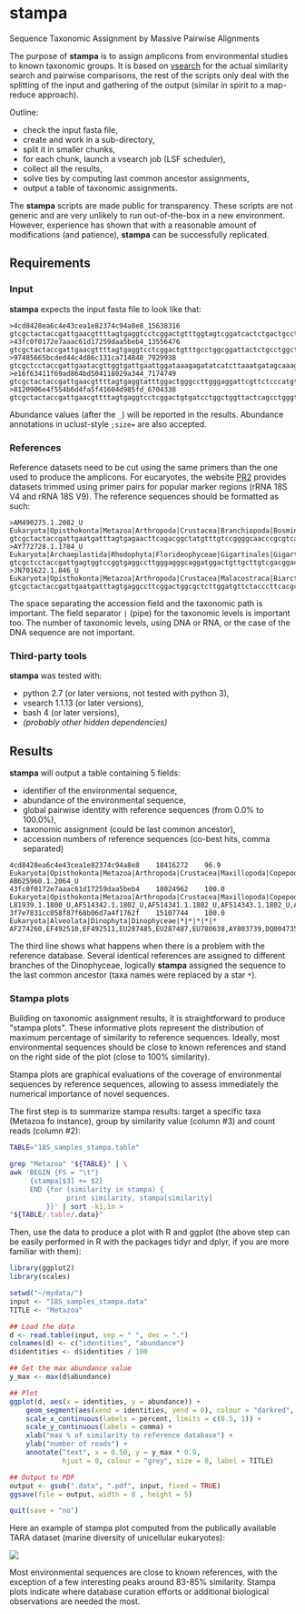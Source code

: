 # stampa #

Sequence Taxonomic Assignment by Massive Pairwise Alignments

The purpose of **stampa** is to assign amplicons from environmental
studies to known taxonomic groups. It is based on
[vsearch](https://github.com/torognes/vsearch) for the actual
similarity search and pairwise comparisons, the rest of the scripts
only deal with the splitting of the input and gathering of the output
(similar in spirit to a map-reduce approach).

Outline:
* check the input fasta file,
* create and work in a sub-directory,
* split it in smaller chunks,
* for each chunk, launch a vsearch job (LSF scheduler),
* collect all the results,
* solve ties by computing last common ancestor assignments,
* output a table of taxonomic assignments.

The **stampa** scripts are made public for transparency. These scripts
are not generic and are very unlikely to run out-of-the-box in a new
environment. However, experience has shown that with a reasonable
amount of modifications (and patience), **stampa** can be successfully
replicated.

## Requirements ##

### Input ###

**stampa** expects the input fasta file to look like that:

```
>4cd8428ea6c4e43cea1e82374c94a8e8_15638316
gtcgctactaccgattgaacgttttagtgaggtcctcggactgtttggtagtcggatcactctgactgcctggcgggaagacgaccaaactgtagcgtttagaggaagtaaaagtcgtaacaaggtttcc
>43fc0f0172e7aaac61d17259daa5beb4_13556476
gtcgctactaccgattgaacgttttagtgaggtcctcggactgtttgcctggcggattactctgcctggctggcgggaagacgaccaaactgtagcgtttagaggaagtaaaagtcgtaacaaggtttcc
>97485665bcded44c4d86c131ca714848_7929938
gtcgctcctaccgattgaatacgttggtgattgaattggataaagagatatcatcttaaatgatagcaaagcggtaaacatttgtaaactagattatttagaggaaggagaagtcgtaacaaggtttcc
>e16f63411f69ad864bd504118029a344_7174749
gtcgctactaccgattgaacgttttagtgaggtatttggactgggccttgggaggattcgttctcccatgttgctcgggaagactcccaaacttgagcgtttagaggaagtaaaagtcgtaacaaggtttcc
>8120906e4f554b6d4fa5f41604d985fd_6704338
gtcgctactaccgattgaacgttttagtgaggtcctcggactgtgatcctggctggttactcagcctgggttgcgggaagacgaccaaactgtagcgtttagaggaagtaaaagtcgtaacaaggtttcc
```

Abundance values (after the `_`) will be reported in the
results. Abundance annotations in uclust-style `;size=` are also
accepted.

### References ###

Reference datasets need to be cut using the same primers than the one
used to produce the amplicons. For eucaryotes, the website
[PR2](http://ssu-rrna.org/) provides datasets trimmed using primer
pairs for popular marker regions (rRNA 18S V4 and rRNA 18S V9). The
reference sequences should be formatted as such:

```
>AM490275.1.2082_U Eukaryota|Opisthokonta|Metazoa|Arthropoda|Crustacea|Branchiopoda|Bosmina|Bosmina+longirostris
gtcgctactaccgattgaatgatttagtgagaacttcagacggctatgtttgtccggggcaacccgcgtcaagcagggctgaaagatgttcaaacttgatcctttagaggaagtaaaagtcgtaacaaggtttcc
>AY772728.1.1784_U Eukaryota|Archaeplastida|Rhodophyta|Florideophyceae|Gigartinales|Gigartinales_X|Atractophora|Atractophora+hypnoides
gtcgctcctaccgattgagtggtccggtgaggccttgggagggcaggatggactgttgcttgtcgacggaccgtctggcccaaacttggtcaaaccttatcacttagaggaaggagaactcgtaacaaggtttcc
>JN701622.1.846_U Eukaryota|Opisthokonta|Metazoa|Arthropoda|Crustacea|Malacostraca|Biarctus|Biarctus+sordidus
gtcgctactaccgattgaatgatttagtgaggccttcggactggcgctcttggatgttctacccttcacgctgcatccgtggcgtaggggttctcgcctcgagctgacggaaagatgtccaaacttgatcatttagaggaagtaaaagtcgtaacaaggtttcc
```

The space separating the accession field and the taxonomic path is
important. The field separator `|` (pipe) for the taxonomic levels is
important too. The number of taxonomic levels, using DNA or RNA, or
the case of the DNA sequence are not important.

### Third-party tools ###

**stampa** was tested with:
* python 2.7 (or later versions, not tested with python 3),
* vsearch 1.1.13 (or later versions),
* bash 4 (or later versions),
* *(probably other hidden dependencies)*

## Results ##

**stampa** will output a table containing 5 fields:
* identifier of the environmental sequence,
* abundance of the environmental sequence,
* global pairwise identity with reference sequences (from 0.0% to 100.0%),
* taxonomic assignment (could be last common ancestor),
* accession numbers of reference sequences (co-best hits, comma separated)

```
4cd8428ea6c4e43cea1e82374c94a8e8	18416272	96.9	Eukaryota|Opisthokonta|Metazoa|Arthropoda|Crustacea|Maxillopoda|Copepoda|Calanoida|Gaetanus|Gaetanus+variabilis	AB625960.1.2064_U
43fc0f0172e7aaac61d17259daa5beb4	18024962	100.0	Eukaryota|Opisthokonta|Metazoa|Arthropoda|Crustacea|Maxillopoda|Copepoda|Calanoida|*|*	L81939.1.1800_U,AF514342.1.1802_U,AF514341.1.1802_U,AF514343.1.1802_U,AF514340.1.1802_U,AF514344.1.1802_U,AF514339.1.1802_U
3f7e7831cc058f87f68b06d7a4f1762f	15107744	100.0	Eukaryota|Alveolata|Dinophyta|Dinophyceae|*|*|*|*|*	AF274260,EF492510,EF492511,EU287485,EU287487,EU780638,AY803739,DQ004735,Y16232,AJ415519,EF492484,HM067010,JF791096
```

The third line shows what happens when there is a problem with the
reference database. Several identical references are assigned to
different branches of the Dinophyceae, logically **stampa** assigned
the sequence to the last common ancestor (taxa names were replaced by
a star `*`).

### Stampa plots ###

Building on taxonomic assignment results, it is straightforward to
produce "stampa plots". These informative plots represent the
distribution of maximum percentage of similarity to reference
sequences. Ideally, most environmental sequences should be close to
known references and stand on the right side of the plot (close to
100% similarity).

Stampa plots are graphical evaluations of the coverage of
environmental sequences by reference sequences, allowing to assess
immediately the numerical importance of novel sequences.

The first step is to summarize stampa results: target a specific taxa
(Metazoa fo instance), group by similarity value (column #3) and count
reads (column #2):

```sh
TABLE="18S_samples_stampa.table"

grep "Metazoa" "${TABLE}" | \
awk 'BEGIN {FS = "\t"}
     {stampa[$3] += $2}
     END {for (similarity in stampa) {
              print similarity, stampa[similarity]
         }}' | sort -k1,1n >
"${TABLE/.table/.data}"
```

Then, use the data to produce a plot with R and ggplot (the above step
can be easily performed in R with the packages tidyr and dplyr, if you
are more familiar with them):

```R
library(ggplot2)
library(scales)

setwd("~/mydata/")
input <- "18S_samples_stampa.data"
TITLE <- "Metazoa"

## Load the data
d <- read.table(input, sep = " ", dec = ".")
colnames(d) <- c("identities", "abundance")
d$identities <- d$identities / 100

## Get the max abundance value
y_max <- max(d$abundance)

## Plot
ggplot(d, aes(x = identities, y = abundance)) +
    geom_segment(aes(xend = identities, yend = 0), colour = "darkred", size = 1) +
    scale_x_continuous(labels = percent, limits = c(0.5, 1)) +
    scale_y_continuous(labels = comma) +
    xlab("max % of similarity to reference database") +
    ylab("number of reads") +
    annotate("text", x = 0.50, y = y_max * 0.9,
             hjust = 0, colour = "grey", size = 8, label = TITLE)

## Output to PDF
output <- gsub(".data", ".pdf", input, fixed = TRUE)
ggsave(file = output, width = 8 , height = 5)

quit(save = "no")
```

Here an example of stampa plot computed from the publically available
TARA dataset (marine diversity of unicellular eukaryotes):

![](https://github.com/frederic-mahe/stampa/blob/master/TARA_V9_stampa_plot_example.png)

Most environmental sequences are close to known references, with the
exception of a few interesting peaks around 83-85% similarity. Stampa
plots indicate where database curation efforts or additional
biological observations are needed the most.
